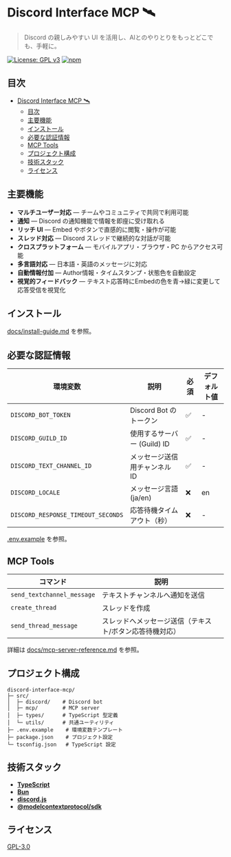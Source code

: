 # Discord Interface MCP 🛰️

> Discord の親しみやすい UI を活用し、AIとのやりとりをもっとどこでも、手軽に。

[![License: GPL v3](https://img.shields.io/badge/License-GPLv3-blue.svg)](LICENSE)
[![npm](https://img.shields.io/npm/v/discord-interface-mcp)](https://www.npmjs.com/package/discord-interface-mcp)

## 目次

- [Discord Interface MCP 🛰️](#discord-interface-mcp-️)
  - [目次](#目次)
  - [主要機能](#主要機能)
  - [インストール](#インストール)
  - [必要な認証情報](#必要な認証情報)
  - [MCP Tools](#mcp-tools)
  - [プロジェクト構成](#プロジェクト構成)
  - [技術スタック](#技術スタック)
  - [ライセンス](#ライセンス)

## 主要機能

* **マルチユーザー対応** — チームやコミュニティで共同で利用可能
* **通知** — Discord の通知機能で情報を即座に受け取れる
* **リッチ UI** — Embed やボタンで直感的に閲覧・操作が可能
* **スレッド対応** — Discord スレッドで継続的な対話が可能
* **クロスプラットフォーム** — モバイルアプリ・ブラウザ・PC からアクセス可能
* **多言語対応** — 日本語・英語のメッセージに対応
* **自動情報付加** — Author情報・タイムスタンプ・状態色を自動設定
* **視覚的フィードバック** — テキスト応答時にEmbedの色を青→緑に変更して応答受信を視覚化

## インストール

[docs/install-guide.md](./docs/install-guide.md) を参照。

## 必要な認証情報

| 環境変数                  | 説明                          | 必須 | デフォルト値 |
| ------------------------- | ----------------------------- | ---- | ------------ |
| `DISCORD_BOT_TOKEN`       | Discord Bot のトークン        | ✅   | -            |
| `DISCORD_GUILD_ID`        | 使用するサーバー (Guild) ID   | ✅   | -            |
| `DISCORD_TEXT_CHANNEL_ID` | メッセージ送信用チャンネル ID | ✅   | -            |
| `DISCORD_LOCALE`          | メッセージ言語 (ja/en)        | ❌   | en           |
| `DISCORD_RESPONSE_TIMEOUT_SECONDS` | 応答待機タイムアウト（秒） | ❌   | -            |

[.env.example](./.env.example) を参照。

## MCP Tools

| コマンド                 | 説明                                                   |
| ------------------------ | ------------------------------------------------------ |
| `send_textchannel_message` | テキストチャンネルへ通知を送信                          |
| `create_thread`            | スレッドを作成                                         |
| `send_thread_message`      | スレッドへメッセージ送信（テキスト/ボタン応答待機対応） |

詳細は [docs/mcp-server-reference.md](./docs/mcp-server-reference.md) を参照。

## プロジェクト構成

```text
discord-interface-mcp/
├─ src/
│  ├─ discord/    # Discord bot
│  ├─ mcp/        # MCP server
│  ├─ types/      # TypeScript 型定義
│  └─ utils/      # 共通ユーティリティ
├─ .env.example    # 環境変数テンプレート
├─ package.json    # プロジェクト設定
└─ tsconfig.json   # TypeScript 設定
```

## 技術スタック

* **[TypeScript](https://github.com/microsoft/TypeScript)**
* **[Bun](https://bun.sh/)**
* **[discord.js](https://discord.js.org/)**
* **[@modelcontextprotocol/sdk](https://www.npmjs.com/package/@modelcontextprotocol/sdk)**

## ライセンス

[GPL-3.0](https://www.gnu.org/licenses/gpl-3.0.ja.html#license-text)
